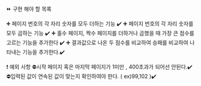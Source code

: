 ⏩ 구현 해야 할 목록

➕ 페이지 번호의 각 자리 숫자를 모두 더하는 기능 ✔️
➕ 페이지 번호의 각 자리 숫자를 모두 곱하는 기능 ✔️
➕ 홀수 페이지, 짝수 페이지를 더하거나 곱했을 때 가장 큰 점수를 고르는 기능을 추가한다 ✔️
➕ 결과값으로 나온 두 점수를 비교하여 승패를 비교하여 나타내는 기능을 추가한다.✔️

❗ 예외 사항
⛔시작 페이지 혹은 마지막 페이지가 1미만 , 400초과가 되어선 안된다.✔️
⛔입력된 값이 연속된 값이 맞는지 확인하여야 한다. ( ex)99,102 )✔️